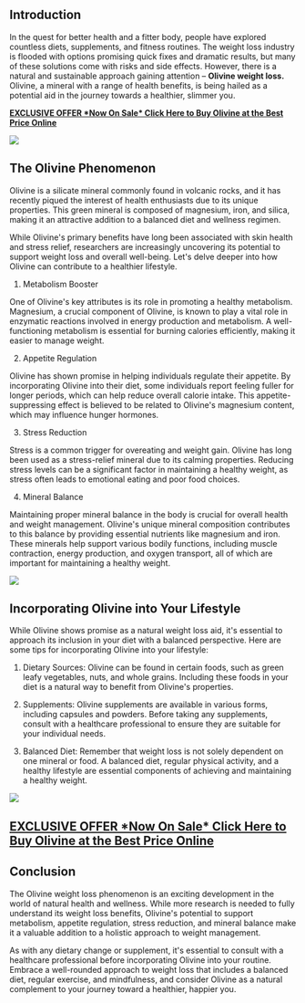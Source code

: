 Introduction
------------

In the quest for better health and a fitter body, people have explored countless diets, supplements, and fitness routines. The weight loss industry is flooded with options promising quick fixes and dramatic results, but many of these solutions come with risks and side effects. However, there is a natural and sustainable approach gaining attention – **Olivine weight loss.** Olivine, a mineral with a range of health benefits, is being hailed as a potential aid in the journey towards a healthier, slimmer you.

[**EXCLUSIVE OFFER \*Now On Sale\* Click Here to Buy Olivine at the Best Price Online**](https://www.glitco.com/get-olivine)

[![](https://blogger.googleusercontent.com/img/b/R29vZ2xl/AVvXsEjiCo72XvXsIu5J4EPXqkOUjUbaRDY5JIfJ_D_IzTCAG_6fxBE_oMHkgskh7bBfTA8_2L9MEI_XgJ0sdnhUQum_Qr6UWw9sj4UCYNgZEZK46PotQNMxa6UqzMixqElC9qv6c0iEq_zldpA-gj7n22PLtQTFI_-4Ve3Xl4v7eRjGygKgvsxsEMsjFBf7M_I/w640-h494/Screenshot%20(1136).png)](https://www.glitco.com/get-olivine)

The Olivine Phenomenon
----------------------

Olivine is a silicate mineral commonly found in volcanic rocks, and it has recently piqued the interest of health enthusiasts due to its unique properties. This green mineral is composed of magnesium, iron, and silica, making it an attractive addition to a balanced diet and wellness regimen.

While Olivine's primary benefits have long been associated with skin health and stress relief, researchers are increasingly uncovering its potential to support weight loss and overall well-being. Let's delve deeper into how Olivine can contribute to a healthier lifestyle.

1.  Metabolism Booster
    

One of Olivine's key attributes is its role in promoting a healthy metabolism. Magnesium, a crucial component of Olivine, is known to play a vital role in enzymatic reactions involved in energy production and metabolism. A well-functioning metabolism is essential for burning calories efficiently, making it easier to manage weight.

2.  Appetite Regulation
    

Olivine has shown promise in helping individuals regulate their appetite. By incorporating Olivine into their diet, some individuals report feeling fuller for longer periods, which can help reduce overall calorie intake. This appetite-suppressing effect is believed to be related to Olivine's magnesium content, which may influence hunger hormones.

3.  Stress Reduction
    

Stress is a common trigger for overeating and weight gain. Olivine has long been used as a stress-relief mineral due to its calming properties. Reducing stress levels can be a significant factor in maintaining a healthy weight, as stress often leads to emotional eating and poor food choices.

4.  Mineral Balance
    

Maintaining proper mineral balance in the body is crucial for overall health and weight management. Olivine's unique mineral composition contributes to this balance by providing essential nutrients like magnesium and iron. These minerals help support various bodily functions, including muscle contraction, energy production, and oxygen transport, all of which are important for maintaining a healthy weight.

[![](https://blogger.googleusercontent.com/img/b/R29vZ2xl/AVvXsEgxHgyvKwPgdwBpDinTuqON3BXHX8Bp2NiCgd0B61_wjzTRibAkcU0-Z1y1ghRtqF_agVKzpH69Zv76LTxSGx0KVpWq0c72HfryKMcyvE_by0kXdvDdBkWuM2ryX0v4RJ2c1s1Rjkavx4rhGhzPAdfnDAhDzLRNYYp58bQ2dDdNxl0U_wuLiEHZVyJudVQ/w640-h326/Screenshot%20(1135).png)](https://www.glitco.com/get-olivine)

Incorporating Olivine into Your Lifestyle
-----------------------------------------

While Olivine shows promise as a natural weight loss aid, it's essential to approach its inclusion in your diet with a balanced perspective. Here are some tips for incorporating Olivine into your lifestyle:

1.  Dietary Sources: Olivine can be found in certain foods, such as green leafy vegetables, nuts, and whole grains. Including these foods in your diet is a natural way to benefit from Olivine's properties.
    
2.  Supplements: Olivine supplements are available in various forms, including capsules and powders. Before taking any supplements, consult with a healthcare professional to ensure they are suitable for your individual needs.
    
3.  Balanced Diet: Remember that weight loss is not solely dependent on one mineral or food. A balanced diet, regular physical activity, and a healthy lifestyle are essential components of achieving and maintaining a healthy weight.
    

[![](https://blogger.googleusercontent.com/img/b/R29vZ2xl/AVvXsEgfyCG7UXpju2Yc4gJ4hfOt-JAZ_O1SLOS11JxhHtwjz0hCggBjEW6JLNAcENihwL8lnUyvp67VOfkJ6Qym9FPBG5r3qGAJwC_ksPj3LEHo8Z448Sxy_z8i6HWH6dJ-KkecIsgxGI2nBFmY6-6VB8ScDwjJDXPmCXtXuy0pyb72ZhbzPIAiA6O-3oF8ry0/w640-h454/Screenshot%20(1133).png)](https://www.glitco.com/get-olivine)

[**EXCLUSIVE OFFER \*Now On Sale\* Click Here to Buy Olivine at the Best Price Online**](https://www.glitco.com/get-olivine)
----------------------------------------------------------------------------------------------------------------------------

Conclusion
----------

The Olivine weight loss phenomenon is an exciting development in the world of natural health and wellness. While more research is needed to fully understand its weight loss benefits, Olivine's potential to support metabolism, appetite regulation, stress reduction, and mineral balance make it a valuable addition to a holistic approach to weight management.

As with any dietary change or supplement, it's essential to consult with a healthcare professional before incorporating Olivine into your routine. Embrace a well-rounded approach to weight loss that includes a balanced diet, regular exercise, and mindfulness, and consider Olivine as a natural complement to your journey toward a healthier, happier you.
